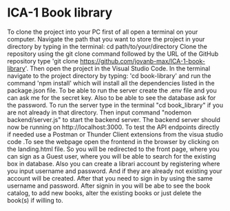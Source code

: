 # ICA-1 Book library
To clone the project into your PC first of all open a terminal on your computer. 
Navigate the path that you want to store the project in your directory by typing in the terminal: cd path/to/your/directory
Clone the repository using the git clone command followed by the URL of the GitHub repository type 'git clone https://github.com/jovanb-max/ICA-1-book-library'.
Then open the project in the Visual Studio Code. In the terminal navigate to the project directory by typing: 'cd book-library' and run the command 
'npm install' which will install all the dependencies listed in the package.json file. To be able to run the server create the .env file and you can ask me for the secret key. Also to be
able to see the database ask for the password. To run the server type in the terminal "cd book_library" if you are not already in that directory. Then input command "nodemon backend/server.js" to start the backend server. The backend server should now be running on http://localhost:3000. To test the API endpoints directly if needed use a Postman or Thunder Client extensions from the visua studio code .To see the webpage open the frontend in the browser by clicking on the landing.html file. So you will be redirected to the front page, where you can sign as a Guest user, where you will be able to search for the existing box in database. Also you can create a librari account by registering where you input username and password. And if they are already not existing your account will be created. After that you need to sign in by using the same username and password. After signin in you will be abe to see the book catalog, to add new books, alter the existing books or just delete the book(s) if willing to.






